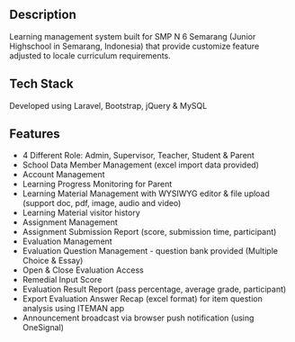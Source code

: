 ## Description
Learning management system built for SMP N 6 Semarang (Junior Highschool in Semarang, Indonesia) that provide customize feature adjusted to locale curriculum requirements.

## Tech Stack
Developed using Laravel, Bootstrap, jQuery & MySQL

## Features
- 4 Different Role: Admin, Supervisor, Teacher, Student & Parent
- School Data Member Management (excel import data provided)
- Account Management
- Learning Progress Monitoring for Parent
- Learning Material Management with WYSIWYG editor & file upload (support doc, pdf, image, audio and video)
- Learning Material visitor history
- Assignment Management
- Assignment Submission Report (score, submission time, participant)
- Evaluation Management
- Evaluation Question Management - question bank provided (Multiple Choice & Essay)
- Open & Close Evaluation Access
- Remedial Input Score
- Evaluation Result Report (pass percentage, average grade, participant)
- Export Evaluation Answer Recap (excel format) for item question analysis using ITEMAN app
- Announcement broadcast via browser push notification (using OneSignal)
